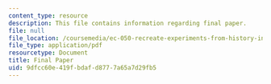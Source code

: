 ```yaml
---
content_type: resource
description: This file contains information regarding final paper.
file: null
file_location: /coursemedia/ec-050-recreate-experiments-from-history-inform-the-future-from-the-past-galileo-january-iap-2010/9dfcc60e419fbdafd8777a65a7d29fb5_MITEC_050IAP10_FinalPaper.pdf
file_type: application/pdf
resourcetype: Document
title: Final Paper
uid: 9dfcc60e-419f-bdaf-d877-7a65a7d29fb5
---
```


